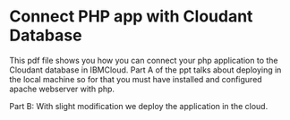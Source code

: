 # Connect PHP app with Cloudant Database
This pdf file shows you how you can connect your php application to the Cloudant database in IBMCloud.
Part A of the ppt talks about deploying in the local machine so for that you must have installed and configured apache webserver with php.

Part B: With slight modification we deploy the application in the cloud.
